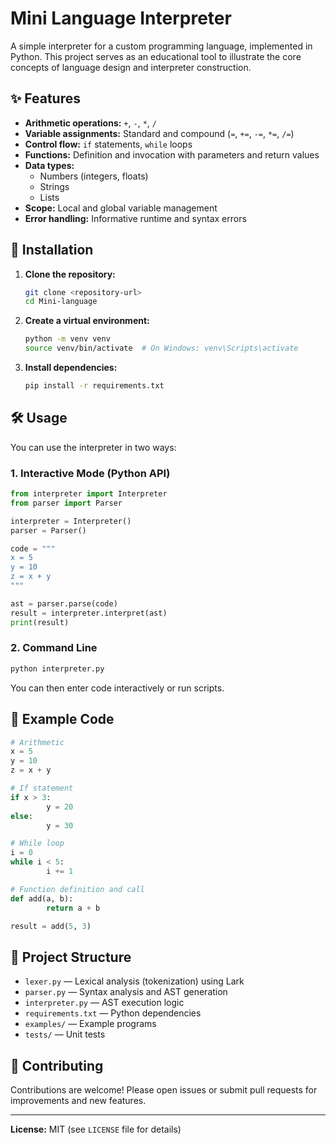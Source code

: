 # Mini Language Interpreter

A simple interpreter for a custom programming language, implemented in Python. This project serves as an educational tool to illustrate the core concepts of language design and interpreter construction.

## ✨ Features

- **Arithmetic operations:** `+`, `-`, `*`, `/`
- **Variable assignments:** Standard and compound (`=`, `+=`, `-=`, `*=`, `/=`)
- **Control flow:** `if` statements, `while` loops
- **Functions:** Definition and invocation with parameters and return values
- **Data types:** 
    - Numbers (integers, floats)
    - Strings
    - Lists
- **Scope:** Local and global variable management
- **Error handling:** Informative runtime and syntax errors

## 🚀 Installation

1. **Clone the repository:**
     ```bash
     git clone <repository-url>
     cd Mini-language
     ```
2. **Create a virtual environment:**
     ```bash
     python -m venv venv
     source venv/bin/activate  # On Windows: venv\Scripts\activate
     ```
3. **Install dependencies:**
     ```bash
     pip install -r requirements.txt
     ```

## 🛠️ Usage

You can use the interpreter in two ways:

### 1. Interactive Mode (Python API)

```python
from interpreter import Interpreter
from parser import Parser

interpreter = Interpreter()
parser = Parser()

code = """
x = 5
y = 10
z = x + y
"""

ast = parser.parse(code)
result = interpreter.interpret(ast)
print(result)
```

### 2. Command Line

```bash
python interpreter.py
```
You can then enter code interactively or run scripts.

## 📄 Example Code

```python
# Arithmetic
x = 5
y = 10
z = x + y

# If statement
if x > 3:
        y = 20
else:
        y = 30

# While loop
i = 0
while i < 5:
        i += 1

# Function definition and call
def add(a, b):
        return a + b

result = add(5, 3)
```

## 📁 Project Structure

- `lexer.py` — Lexical analysis (tokenization) using Lark
- `parser.py` — Syntax analysis and AST generation
- `interpreter.py` — AST execution logic
- `requirements.txt` — Python dependencies
- `examples/` — Example programs
- `tests/` — Unit tests

## 🤝 Contributing

Contributions are welcome! Please open issues or submit pull requests for improvements and new features.

---

**License:** MIT (see `LICENSE` file for details)
